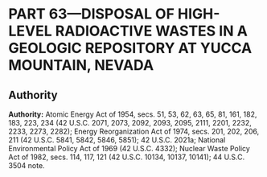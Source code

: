# PART 63—DISPOSAL OF HIGH-LEVEL RADIOACTIVE WASTES IN A GEOLOGIC REPOSITORY AT YUCCA MOUNTAIN, NEVADA 




## Authority

**Authority:** Atomic Energy Act of 1954, secs. 51, 53, 62, 63, 65, 81, 161, 182, 183, 223, 234 (42 U.S.C. 2071, 2073, 2092, 2093, 2095, 2111, 2201, 2232, 2233, 2273, 2282); Energy Reorganization Act of 1974, secs. 201, 202, 206, 211 (42 U.S.C. 5841, 5842, 5846, 5851); 42 U.S.C. 2021a; National Environmental Policy Act of 1969 (42 U.S.C. 4332); Nuclear Waste Policy Act of 1982, secs. 114, 117, 121 (42 U.S.C. 10134, 10137, 10141); 44 U.S.C. 3504 note.


